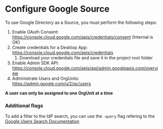 # Configure Google Source

To use Google Directory as a Source, you must perform the following steps:

1. Enable OAuth Consent: https://console.cloud.google.com/apis/credentials/consent (Internal is OK)
2. Create credentials for a Desktop App: https://console.cloud.google.com/apis/credentials
   1. Download your credentials file and save it in the project root folder
3. Enable Admin SDK API: https://console.cloud.google.com/apis/api/admin.googleapis.com/overview
4. Administrate Users and OrgUnits: https://admin.google.com/u/2/ac/users

**A user can only be assigned to one OrgUnit at a time**

### Additional flags

To add a filter to the IdP search, you can use the `-query` flag refering to the [Google Users Search Documentation](https://developers.google.com/admin-sdk/directory/v1/guides/search-users)
